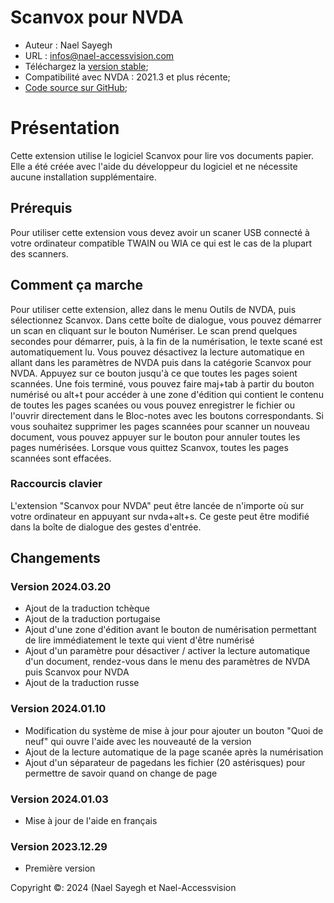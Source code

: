 # Scanvox pour NVDA

* Auteur : Nael Sayegh
* URL : [infos@nael-accessvision.com](mailto:infos@nael-accessvision.com)
* Téléchargez la [version stable][1];
* Compatibilité avec NVDA : 2021.3 et plus récente;
* [Code source sur GitHub][2];

# Présentation

Cette extension utilise le logiciel Scanvox pour lire vos documents papier. Elle a été créée avec l'aide du développeur du logiciel et ne nécessite aucune installation supplémentaire.

## Prérequis

Pour utiliser cette extension vous devez avoir un scaner USB connecté à votre ordinateur compatible TWAIN ou WIA ce qui est le cas de la plupart des scanners.

## Comment ça marche

Pour utiliser cette extension, allez dans le menu Outils de NVDA, puis sélectionnez Scanvox. Dans cette boîte de dialogue, vous pouvez démarrer un scan en cliquant sur le bouton Numériser. Le scan prend quelques secondes pour démarrer, puis, à la fin de la numérisation, le texte scané est automatiquement lu. Vous pouvez désactivez la lecture automatique en allant dans les paramètres de NVDA puis dans la catégorie Scanvox pour NVDA. Appuyez sur ce bouton jusqu'à ce que toutes les pages soient scannées. Une fois terminé, vous pouvez faire maj+tab à partir du bouton numérisé ou alt+t pour accéder à une zone d'édition qui contient le contenu de toutes les pages scanées ou vous pouvez enregistrer le fichier ou l'ouvrir directement dans le Bloc-notes avec les boutons correspondants.
Si vous souhaitez supprimer les pages scannées pour scanner un nouveau document, vous pouvez appuyer sur le bouton pour annuler toutes les pages numérisées.
Lorsque vous quittez Scanvox, toutes les pages scannées sont effacées.

### Raccourcis clavier

L'extension "Scanvox pour NVDA" peut être lancée de n'importe où sur votre ordinateur en appuyant sur nvda+alt+s. Ce geste peut être modifié dans la boîte de dialogue des gestes d'entrée.

## Changements

### Version 2024.03.20

  * Ajout de la traduction tchèque
  * Ajout de la traduction portugaise
  * Ajout d'une zone d'édition avant le bouton de numérisation permettant de lire immédiatement le texte qui vient d'être numérisé
  * Ajout d'un paramètre pour désactiver / activer la lecture automatique d'un document, rendez-vous dans le menu des paramètres de NVDA puis Scanvox pour NVDA
  * Ajout de la traduction russe

### Version 2024.01.10

  * Modification du système de mise à jour pour ajouter un bouton "Quoi de neuf" qui ouvre l'aide avec les nouveauté de la version
  * Ajout de la lecture automatique de la page scanée après la numérisation
  * Ajout d'un séparateur de pagedans les fichier (20 astérisques) pour permettre de savoir quand on change de page

### Version 2024.01.03

  * Mise à jour de l'aide en français

### Version 2023.12.29
  * Première version

Copyright ©: 2024 (Nael Sayegh et Nael-Accessvision

<!-- links section -->

[1]: https://github.com/Nael-Sayegh/scanvox-for-nvda/releases/download/2024.03.20/scanvox-2024.03.20.nvda-addon

[2]: https://github.com/Nael-Sayegh/scanvox-for-nvda
